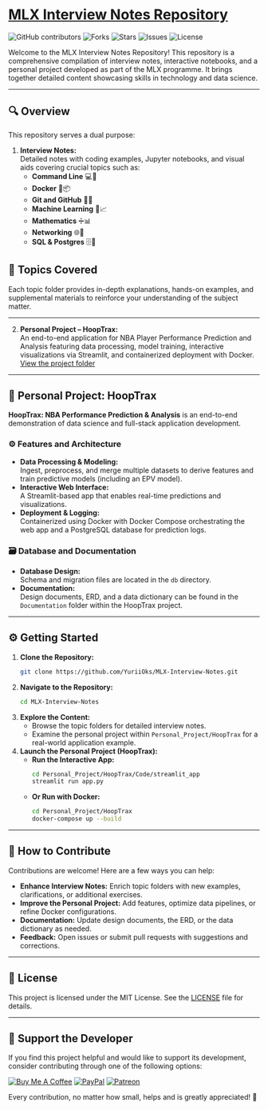 # [MLX Interview Notes Repository](https://github.com/YuriiOks/MLX-Interview-Notes)

![GitHub contributors](https://img.shields.io/github/contributors/YuriiOks/MLX_Interview_Notes?style=for-the-badge)
![Forks](https://img.shields.io/github/forks/YuriiOks/MLX_Interview_Notes?style=for-the-badge)
![Stars](https://img.shields.io/github/stars/YuriiOks/MLX_Interview_Notes?style=for-the-badge)
![Issues](https://img.shields.io/github/issues/YuriiOks/MLX_Interview_Notes?style=for-the-badge)
![License](https://img.shields.io/github/license/YuriiOks/MLX_Interview_Notes?style=for-the-badge)

Welcome to the MLX Interview Notes Repository! This repository is a comprehensive compilation of interview notes, interactive notebooks, and a personal project developed as part of the MLX programme. It brings together detailed content showcasing skills in technology and data science.

---

## 🔍 Overview

This repository serves a dual purpose:
1. **Interview Notes:**  
   Detailed notes with coding examples, Jupyter notebooks, and visual aids covering crucial topics such as:
   - **Command Line** 💻📂 
   - **Docker** 🐋📦 
   - **Git and GitHub** 🌳🐙 
   - **Machine Learning** 🤖📈 
   - **Mathematics** ➗📊
   - **Networking** 🌐🔗 
   - **SQL & Postgres** 🗄️🐘 

## 🌟 Topics Covered

Each topic folder provides in-depth explanations, hands-on examples, and supplemental materials to reinforce your understanding of the subject matter.

---

2. **Personal Project – HoopTrax:**  
   An end-to-end application for NBA Player Performance Prediction and Analysis featuring data processing, model training, interactive visualizations via Streamlit, and containerized deployment with Docker.
[View the project folder](https://github.com/YuriiOks/MLX_Interview_Notes/tree/main/Personal_Project/HoopTrax)

---

## 🚀 Personal Project: HoopTrax

**HoopTrax: NBA Performance Prediction & Analysis** is an end-to-end demonstration of data science and full-stack application development.


### ⚙️ Features and Architecture

- **Data Processing & Modeling:**  
  Ingest, preprocess, and merge multiple datasets to derive features and train predictive models (including an EPV model).
- **Interactive Web Interface:**  
  A Streamlit-based app that enables real-time predictions and visualizations.
- **Deployment & Logging:**  
  Containerized using Docker with Docker Compose orchestrating the web app and a PostgreSQL database for prediction logs.

### 🗃 Database and Documentation

- **Database Design:**  
  Schema and migration files are located in the `db` directory.
- **Documentation:**  
  Design documents, ERD, and a data dictionary can be found in the `Documentation` folder within the HoopTrax project.

---

## ⚙️ Getting Started

1. **Clone the Repository:**
   ```bash
   git clone https://github.com/YuriiOks/MLX-Interview-Notes.git
   ```
2. **Navigate to the Repository:**
   ```bash
   cd MLX-Interview-Notes
   ```
3. **Explore the Content:**
   - Browse the topic folders for detailed interview notes.
   - Examine the personal project within `Personal_Project/HoopTrax` for a real-world application example.
4. **Launch the Personal Project (HoopTrax):**
   - **Run the Interactive App:**
     ```bash
     cd Personal_Project/HoopTrax/Code/streamlit_app
     streamlit run app.py
     ```
   - **Or Run with Docker:**
     ```bash
     cd Personal_Project/HoopTrax
     docker-compose up --build
     ```

---

## 🤝 How to Contribute

Contributions are welcome! Here are a few ways you can help:
- **Enhance Interview Notes:** Enrich topic folders with new examples, clarifications, or additional exercises.
- **Improve the Personal Project:** Add features, optimize data pipelines, or refine Docker configurations.
- **Documentation:** Update design documents, the ERD, or the data dictionary as needed.
- **Feedback:** Open issues or submit pull requests with suggestions and corrections.

---

## 📜 License

This project is licensed under the MIT License. See the [LICENSE](LICENSE) file for details.

---

## 💖 Support the Developer

If you find this project helpful and would like to support its development, consider contributing through one of the following options:

[![Buy Me A Coffee](https://img.shields.io/badge/-Buy%20Me%20a%20Coffee-orange?style=for-the-badge&logo=buy-me-a-coffee)](https://www.buymeacoffee.com/yuriodev)
[![PayPal](https://img.shields.io/badge/Donate-PayPal-blue?style=for-the-badge&logo=paypal)](https://paypal.me/yuriodev)
[![Patreon](https://img.shields.io/badge/Support-Patreon-red?style=for-the-badge&logo=patreon)](https://www.patreon.com/YuriODev)

Every contribution, no matter how small, helps and is greatly appreciated! 🙏
